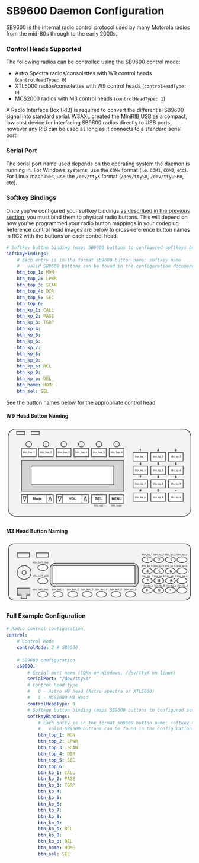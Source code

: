 # SB9600 Daemon Configuration

SB9600 is the internal radio control protocol used by many Motorola radios from the mid-80s through to the early 2000s.

### Control Heads Supported

The following radios can be controlled using the SB9600 control mode:

- Astro Spectra radios/consolettes with W9 control heads (`controlHeadType: 0`)
- XTL5000 radios/consolettes with W9 control heads (`controlHeadType: 0`)
- MCS2000 radios with M3 control heads (`controlHeadType: 1`)

A Radio Interface Box (RIB) is required to convert the differential SB9600 signal into standard serial. W3AXL created the [MiniRIB USB](https://store.w3axl.com/products/minirib-usb)
as a compact, low cost device for interfacing SB9600 radios directly to USB ports, however any RIB can be used as long as it connects to a standard serial port.

### Serial Port

The serial port name used depends on the operating system the daemon is running in. For Windows systems, use the `COMx` format (i.e. `COM1`, `COM2`, etc). For Linux machines,
use the `/dev/ttyX` format (`/dev/ttyS0`, `/dev/ttyUSB0`, etc).

### Softkey Bindings

Once you've configured your softkey bindings [as described in the previous section](daemon-config.md#softkeys), you must bind them to physical radio buttons. This will depend
on how you've programmed your radio button mappings in your codeplug. Reference control head images are below to cross-reference button names in RC2 with the buttons on each
control head.

```yaml
# Softkey button binding (maps SB9600 buttons to configured softkeys below)
softkeyBindings:
    # Each entry is in the format sb9600 button name: softkey name
    #   valid SB9600 buttons can be found in the configuration documentation
    btn_top_1: MON
    btn_top_2: LPWR
    btn_top_3: SCAN
    btn_top_4: DIR
    btn_top_5: SEC
    btn_top_6: 
    btn_kp_1: CALL
    btn_kp_2: PAGE
    btn_kp_3: TGRP
    btn_kp_4: 
    btn_kp_5: 
    btn_kp_6: 
    btn_kp_7: 
    btn_kp_8: 
    btn_kp_9: 
    btn_kp_s: RCL
    btn_kp_0: 
    btn_kp_p: DEL
    btn_home: HOME
    btn_sel: SEL
```

See the button names below for the appropriate control head:

#### W9 Head Button Naming

![](../media/heads/w9-head.png)

#### M3 Head Button Naming

![](../media/heads/m3-head.png)

### Full Example Configuration

```yaml
# Radio control configuration
control:
    # Control Mode
    controlMode: 2 # SB9600

    # SB9600 configuration
    sb9600:
        # Serial port name (COMx on Windows, /dev/ttyX on linux)
        serialPort: "/dev/ttyS0"
        # Control head type
        #   0 - Astro W9 head (Astro spectra or XTL5000)
        #   1 - MCS2000 M3 Head
        controlHeadType: 0
        # Softkey button binding (maps SB9600 buttons to configured softkeys below)
        softkeyBindings:
            # Each entry is in the format sb9600 button name: softkey name
            #   valid SB9600 buttons can be found in the configuration documentation
            btn_top_1: MON
            btn_top_2: LPWR
            btn_top_3: SCAN
            btn_top_4: DIR
            btn_top_5: SEC
            btn_top_6: 
            btn_kp_1: CALL
            btn_kp_2: PAGE
            btn_kp_3: TGRP
            btn_kp_4: 
            btn_kp_5: 
            btn_kp_6: 
            btn_kp_7: 
            btn_kp_8: 
            btn_kp_9: 
            btn_kp_s: RCL
            btn_kp_0: 
            btn_kp_p: DEL
            btn_home: HOME
            btn_sel: SEL
```